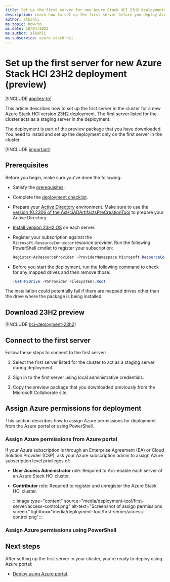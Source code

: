 ```yaml
--- 
title: Set up the first server for new Azure Stack HCI 23H2 deployments (preview) 
description: Learn how to set up the first server before you deploy Azure Stack HCI 23H2 (preview).
author: alkohli
ms.topic: how-to
ms.date: 10/04/2023
ms.author: alkohli
ms.subservice: azure-stack-hci
---
```


# Set up the first server for new Azure Stack HCI 23H2 deployment (preview)

[!INCLUDE [applies-to](../../includes/hci-applies-to-23h2.md)]

This article describes how to set up the first server in the cluster for a new Azure Stack HCI version 23H2 deployment. The first server listed for the cluster acts as a staging server in the deployment.

The deployment is part of the preview package that you have downloaded. You need to install and set up the deployment only on the first server in the cluster.

[!INCLUDE [important](../../includes/hci-preview.md)]

## Prerequisites

Before you begin, make sure you've done the following:

- Satisfy the [prerequisites](deployment-tool-prerequisites.md).
- Complete the [deployment checklist](deployment-tool-checklist.md).
- Prepare your [Active Directory](deployment-tool-active-directory.md) environment. Make sure to use the [version 10.2306 of the AsHciADArtifactsPreCreationTool](https://www.powershellgallery.com/packages/AsHciADArtifactsPreCreationTool/10.2306) to prepare your Active Directory.
- [Install version 23H2 OS](deployment-tool-install-os.md) on each server.
- Register your subscription against the `Microsoft.ResourceConnector` resource provider. Run the following PowerShell cmdlet to register your subscription:

    ```powershell
    Register-AzResourceProvider -ProviderNamespace Microsoft.ResourceConnector
    ```

- Before you start the deployment, run the following command to check for any mapped drives and then remove those:

    ```powershell
    (Get-PSDrive -PSProvider FileSystem).Root 
    ```

The installation could potentially fail if there are mapped drives other than the drive where the package is being installed.

## Download 23H2 preview

[!INCLUDE [hci-deployment-23h2](../../includes/hci-deployment-23h2.md)]

## Connect to the first server

Follow these steps to connect to the first server:

1. Select the first server listed for the cluster to act as a staging server during deployment.

1. Sign in to the first server using local administrative credentials.

1. Copy the preview package that you downloaded previously from the Microsoft Collaborate site.

## Assign Azure permissions for deployment

This section describes how to assign Azure permissions for deployment from the Azure portal or using PowerShell.

### Assign Azure permissions from Azure portal

If your Azure subscription is through an Enterprise Agreement (EA) or Cloud Solution Provider (CSP), ask your Azure subscription admin to assign Azure subscription level privileges of:

- **User Access Administrator** role: Required to Arc-enable each server of an Azure Stack HCI cluster.
- **Contributor** role: Required to register and unregister the Azure Stack HCI cluster.

   :::image type="content" source="media/deployment-tool/first-server/access-control.png" alt-text="Screenshot of assign permissions screen." lightbox="media/deployment-tool/first-server/access-control.png":::

### Assign Azure permissions using PowerShell


## Next steps

After setting up the first server in your cluster, you're ready to deploy using Azure portal:

- [Deploy using Azure portal](deployment-set-up-first-server.md).
